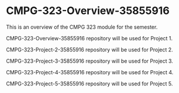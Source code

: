 # CMPG-323-Overview-35855916

This is an overview of the CMPG 323 module for the semester.


CMPG-323-Overview-35855916 repository will be used for Project 1.

CMPG-323-Project-2-35855916 repository will be used for Project 2.

CMPG-323-Project-3-35855916 repository will be used for Project 3.

CMPG-323-Project-4-35855916 repository will be used for Project 4.

CMPG-323-Project-5-35855916 repository will be used for Project 5.

